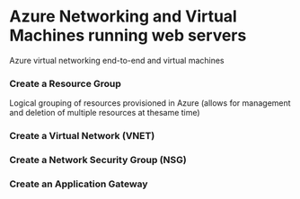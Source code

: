 # Azure Networking and Virtual Machines running web servers
Azure virtual networking end-to-end and virtual machines

### Create a Resource Group
Logical grouping of resources provisioned in Azure (allows for management and deletion of multiple resources at thesame time) 

### Create a Virtual Network (VNET)

### Create a Network Security Group (NSG)

### Create an Application Gateway


